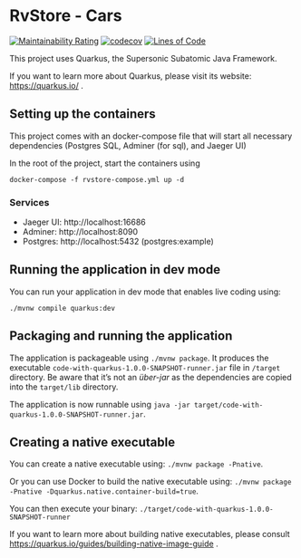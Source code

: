 # RvStore - Cars

[![Maintainability Rating](https://sonarcloud.io/api/project_badges/measure?project=Tavisco_rvstore-cars&metric=sqale_rating)](https://sonarcloud.io/dashboard?id=Tavisco_rvstore-cars) [![codecov](https://codecov.io/gh/Tavisco/rvstore-cars/branch/master/graph/badge.svg?token=M3PPPIVDDO)](https://codecov.io/gh/Tavisco/rvstore-cars) [![Lines of Code](https://sonarcloud.io/api/project_badges/measure?project=Tavisco_rvstore-cars&metric=ncloc)](https://sonarcloud.io/dashboard?id=Tavisco_rvstore-cars)

This project uses Quarkus, the Supersonic Subatomic Java Framework.

If you want to learn more about Quarkus, please visit its website: https://quarkus.io/ .

## Setting up the containers

This project comes with an docker-compose file that will start all necessary dependencies (Postgres SQL, Adminer (for sql), and Jaeger UI)

In the root of the project, start the containers using

```
docker-compose -f rvstore-compose.yml up -d
```

### Services
- Jaeger UI: http://localhost:16686
- Adminer: http://localhost:8090
- Postgres: http://localhost:5432 (postgres:example)

## Running the application in dev mode

You can run your application in dev mode that enables live coding using:
```
./mvnw compile quarkus:dev
```

## Packaging and running the application

The application is packageable using `./mvnw package`.
It produces the executable `code-with-quarkus-1.0.0-SNAPSHOT-runner.jar` file in `/target` directory.
Be aware that it’s not an _über-jar_ as the dependencies are copied into the `target/lib` directory.

The application is now runnable using `java -jar target/code-with-quarkus-1.0.0-SNAPSHOT-runner.jar`.

## Creating a native executable

You can create a native executable using: `./mvnw package -Pnative`.

Or you can use Docker to build the native executable using: `./mvnw package -Pnative -Dquarkus.native.container-build=true`.

You can then execute your binary: `./target/code-with-quarkus-1.0.0-SNAPSHOT-runner`

If you want to learn more about building native executables, please consult https://quarkus.io/guides/building-native-image-guide .